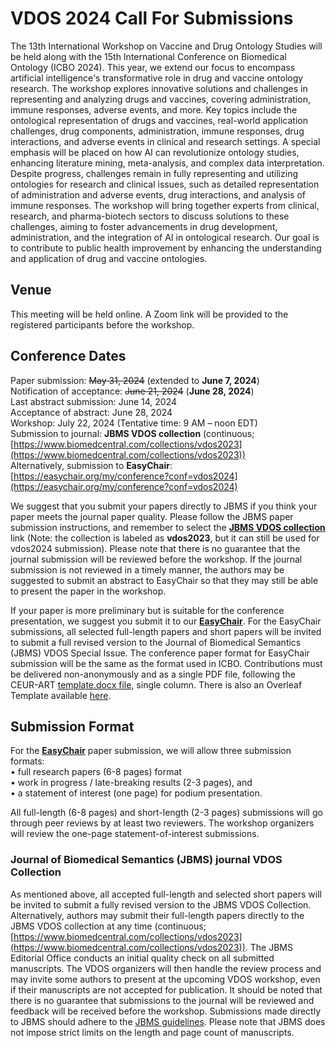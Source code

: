 # VDOS 2024 Call For Submissions 

The 13th International Workshop on Vaccine and Drug Ontology Studies will be held along with the 15th International Conference on Biomedical Ontology (ICBO 2024). This year, we extend our focus to encompass artificial intelligence's transformative role in drug and vaccine ontology research. The workshop explores innovative solutions and challenges in representing and analyzing drugs and vaccines, covering administration, immune responses, adverse events, and more. Key topics include the ontological representation of drugs and vaccines, real-world application challenges, drug components, administration, immune responses, drug interactions, and adverse events in clinical and research settings. A special emphasis will be placed on how AI can revolutionize ontology studies, enhancing literature mining, meta-analysis, and complex data interpretation. Despite progress, challenges remain in fully representing and utilizing ontologies for research and clinical issues, such as detailed representation of administration and adverse events, drug interactions, and analysis of immune responses. The workshop will bring together experts from clinical, research, and pharma-biotech sectors to discuss solutions to these challenges, aiming to foster advancements in drug development, administration, and the integration of AI in ontological research. Our goal is to contribute to public health improvement by enhancing the understanding and application of drug and vaccine ontologies.

## Venue

This meeting will be held online. A Zoom link will be provided to the registered participants before the workshop.

## Conference Dates 
Paper submission: <del>~~May 31, 2024~~</del> (extended to **June 7, 2024**)<BR>
Notification of acceptance: ~~June 21, 2024~~ (**June 28, 2024**)<BR>
Last abstract submission: June 14, 2024<BR>
Acceptance of abstract: June 28, 2024<BR>
Workshop: July 22, 2024 (Tentative time: 9 AM – noon EDT) <BR>
Submission to journal: **JBMS VDOS collection** (continuous; [https://www.biomedcentral.com/collections/vdos2023](https://www.biomedcentral.com/collections/vdos2023))<BR>
Alternatively, submission to **EasyChair**: [https://easychair.org/my/conference?conf=vdos2024](https://easychair.org/my/conference?conf=vdos2024)<BR>

We suggest that you submit your papers directly to JBMS if you think your paper meets the journal paper quality. Please follow the JBMS paper submission instructions, and remember to select the **[JBMS VDOS collection](https://www.biomedcentral.com/collections/vdos2023)** link (Note: the collection is labeled as **vdos2023**, but it can still be used for vdos2024 submission). Please note that there is no guarantee that the journal submission will be reviewed before the workshop. If the journal submission is not reviewed in a timely manner, the authors may be suggested to submit an abstract to EasyChair so that they may still be able to present the paper in the workshop.  

If your paper is more preliminary but is suitable for the conference presentation, we suggest you submit it to our **[EasyChair](https://easychair.org/my/conference?conf=vdos2024)**. For the EasyChair submissions, all selected full-length papers and short papers will be invited to submit a full revised version to the Journal of Biomedical Semantics (JBMS) VDOS Special Issue. The conference paper format for EasyChair submission will be the same as the format used in ICBO. Contributions must be delivered non-anonymously and as a single PDF file, following the CEUR-ART [template.docx file](https://icbo-conference.github.io/icbo2024/papers/CEUR-Template-1col.docx), single column. There is also an Overleaf Template available [here](https://www.overleaf.com/latex/templates/template-for-submissions-to-ceur-workshop-proceedings-ceur-ws-dot-org/wqyfdgftmcfw).<br>

## Submission Format
For the **[EasyChair](https://easychair.org/my/conference?conf=vdos2024)** paper submission, we will allow three submission formats:<BR>
•	full research papers (6-8 pages) format<BR>
•	work in progress / late-breaking results (2-3 pages), and<BR>
•	a statement of interest (one page) for podium presentation.<BR>

All full-length (6-8 pages) and short-length (2-3 pages) submissions will go through peer reviews by at least two reviewers. The workshop organizers will review the one-page statement-of-interest submissions. 

### Journal of Biomedical Semantics (JBMS) journal VDOS Collection
As mentioned above, all accepted full-length and selected short papers will be invited to submit a fully revised version to the JBMS VDOS Collection. Alternatively, authors may submit their full-length papers directly to the JBMS VDOS collection at any time (continuous; [https://www.biomedcentral.com/collections/vdos2023](https://www.biomedcentral.com/collections/vdos2023)). The JBMS Editorial Office conducts an initial quality check on all submitted manuscripts. The VDOS organizers will then handle the review process and may invite some authors to present at the upcoming VDOS workshop, even if their manuscripts are not accepted for publication. It should be noted that there is no guarantee that submissions to the journal will be reviewed and feedback will be received before the workshop. Submissions made directly to JBMS should adhere to the [JBMS guidelines](https://jbiomedsci.biomedcentral.com/submission-guidelines). Please note that JBMS does not impose strict limits on the length and page count of manuscripts.
